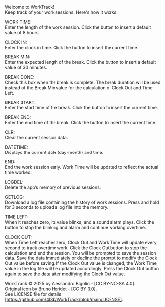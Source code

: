 Welcome to WorkTrack!  
Keep track of your work sessions. Here's how it works.


WORK TIME:  
Enter the length of the work session. Click the button to insert a default value of 8 hours.  

CLOCK IN:  
Enter the clock in time. Click the button to insert the current time.  

BREAK MIN:  
Enter the expected length of the break. Click the button to insert a default value of 30 minutes.

BREAK DONE:  
Check this box when the break is complete. The break duration will be used instead of the Break Min value for the calculation of Clock Out and Time Left.

BREAK START:  
Enter the start time of the break. Click the button to insert the current time.

BREAK END:  
Enter the end time of the break. Click the button to insert the current time.

CLR:  
Clear the current session data.

DATETIME:  
Displays the current date (day-month) and time.

END:  
End the work session early. Work Time will be updated to reflect the actual time worked.

LOGDEL:  
Delete the app’s memory of previous sessions.

GETLOG:  
Download a log file containing the history of work sessions. Press and hold for 3 seconds to upload a log file into the memory.

TIME LEFT:  
When it reaches zero, its value blinks, and a sound alarm plays. Click the button to stop the blinking and alarm and continue working overtime.

CLOCK OUT:  
When Time Left reaches zero, Clock Out and Work Time will update every second to track overtime work. Click the Clock Out button to stop the calculation and end the session. You will be prompted to save the session data. Save the data immediately or decline the prompt to modify the Clock Out value before saving. If the Clock Out value is changed, the Work Time value in the log file will be updated accordingly. Press the Clock Out button again to save the data after modifying the Clock Out value.


WorkTrack © 2025 by Alessandro Bigolin - [CC BY-NC-SA 4.0].  
Original icon by Bruno Heridet - [CC BY 3.0].  
See LICENSE file for details [https://github.com/4l3b/WorkTrack/blob/main/LICENSE].

